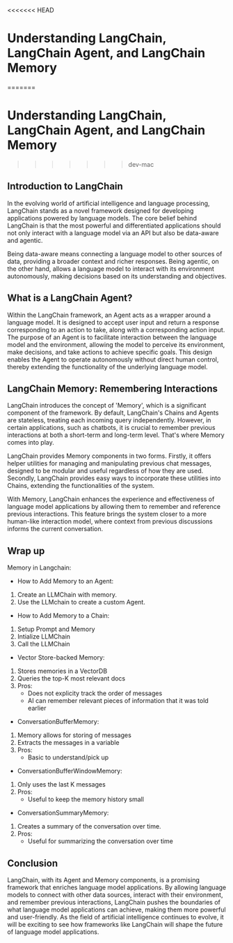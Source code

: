 <<<<<<< HEAD
# Understanding LangChain, LangChain Agent, and LangChain Memory
=======
# Understanding LangChain, LangChain Agent, and LangChain Memory
>>>>>>> dev-mac

## Introduction to LangChain

In the evolving world of artificial intelligence and language processing, LangChain stands as a novel framework designed for developing applications powered by language models. The core belief behind LangChain is that the most powerful and differentiated applications should not only interact with a language model via an API but also be data-aware and agentic.

Being data-aware means connecting a language model to other sources of data, providing a broader context and richer responses. Being agentic, on the other hand, allows a language model to interact with its environment autonomously, making decisions based on its understanding and objectives.

## What is a LangChain Agent?

Within the LangChain framework, an Agent acts as a wrapper around a language model. It is designed to accept user input and return a response corresponding to an action to take, along with a corresponding action input. The purpose of an Agent is to facilitate interaction between the language model and the environment, allowing the model to perceive its environment, make decisions, and take actions to achieve specific goals. This design enables the Agent to operate autonomously without direct human control, thereby extending the functionality of the underlying language model.

## LangChain Memory: Remembering Interactions

LangChain introduces the concept of 'Memory', which is a significant component of the framework. By default, LangChain's Chains and Agents are stateless, treating each incoming query independently. However, in certain applications, such as chatbots, it is crucial to remember previous interactions at both a short-term and long-term level. That's where Memory comes into play.

LangChain provides Memory components in two forms. Firstly, it offers helper utilities for managing and manipulating previous chat messages, designed to be modular and useful regardless of how they are used. Secondly, LangChain provides easy ways to incorporate these utilities into Chains, extending the functionalities of the system.

With Memory, LangChain enhances the experience and effectiveness of language model applications by allowing them to remember and reference previous interactions. This feature brings the system closer to a more human-like interaction model, where context from previous discussions informs the current conversation.

## Wrap up

Memory in Langchain:

- How to Add Memory to an Agent:

1. Create an LLMChain with memory.
2. Use the LLMchain to create a custom Agent.

- How to Add Memory to a Chain:

1. Setup Prompt and Memory
2. Intialize LLMChain
3. Call the LLMChain

- Vector Store-backed Memory:

1. Stores memories in a VectorDB
2. Queries the top-K most relevant docs
3. Pros:
    - Does not explicity track the order of messages
    - AI can remember relevant pieces of information that it was told earlier

- ConversationBufferMemory:

1. Memory allows for storing of messages
2. Extracts the messages in a variable
3. Pros:
    - Basic to understand/pick up

- ConversationBufferWindowMemory:

1. Only uses the last K messages
2. Pros:
    - Useful to keep the memory history small

- ConversationSummaryMemory:

1. Creates a summary of the conversation over time.
2. Pros:
    - Useful for summarizing the conversation over time

## Conclusion

LangChain, with its Agent and Memory components, is a promising framework that enriches language model applications. By allowing language models to connect with other data sources, interact with their environment, and remember previous interactions, LangChain pushes the boundaries of what language model applications can achieve, making them more powerful and user-friendly. As the field of artificial intelligence continues to evolve, it will be exciting to see how frameworks like LangChain will shape the future of language model applications.
